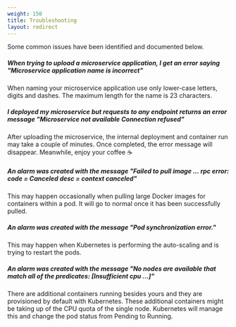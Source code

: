 ```yaml
---
weight: 150
title: Troubleshooting
layout: redirect
---
```


Some common issues have been identified and documented below.

##### When trying to upload a microservice application, I get an error saying "Microservice application name is incorrect"

When naming your microservice application use only lower-case letters, digits and dashes. The maximum length for the name is 23 characters.

##### I deployed my microservice but requests to any endpoint returns an error message "Microservice not available Connection refused"

After uploading the microservice, the internal deployment and container run may take a couple of minutes. Once completed, the error message will disappear. Meanwhile, enjoy your coffee ☕️

##### An alarm was created with the message "Failed to pull image ... rpc error: code = Canceled desc = context canceled"

This may happen occasionally when pulling large Docker images for containers within a pod. It will go to normal once it has been successfully pulled.

##### An alarm was created with the message "Pod synchronization error."

This may happen when Kubernetes is performing the auto-scaling and is trying to restart the pods.

##### An alarm was created with the message "No nodes are available that match all of the predicates: [Insufficient cpu ...]"

There are additional containers running besides yours and they are provisioned by default with Kubernetes. These additional containers might be taking up of the CPU quota of the single node. Kubernetes will manage this and change the pod status from Pending to Running.

